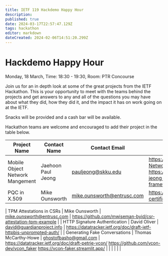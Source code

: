 ```yaml
---
title: IETF 119 Hackdemo Happy Hour
description: 
published: true
date: 2024-03-17T22:57:47.129Z
tags: hackathon
editor: markdown
dateCreated: 2024-02-06T14:51:20.299Z
---
```


# Hackdemo Happy Hour
Monday, 18 March, Time: 18:30 - 19:30, Room: PTR Concourse

Join us for an in depth look at some of the great projects from the IETF Hackathon. This is your opportunity to meet with the teams behind the projects and get answers to any and all of the questions you may have about what they did, how they did it, and the impact it has on work going on at the IETF. 

Snacks will be provided and a cash bar will be available.

Hackathon teams are welcome and encouraged to add their project in the table below.

| Project Name  |  Contact Name |  Contact Email |  Reference Link  |
|---|---|---|---|
|Mobile Object Network Mangement|Jaehoon Paul Jeong|pauljeong@skku.edu| https://github.com/jaehoonpauljeong/IBN-Network-Management/tree/main https://datatracker.ietf.org/doc/draft-jeong-opsawg-intent-based-sdv-framework/|
| PQC in X.509   | Mike Ounsworth   | mike.ounsworth@entrusc.com  | https://github.com/ietf-hackathon/pqc-certificates   |

| TPM Attestations in CSRs | Mike Ounsworth   | mike.ounsworth@entrusc.com  |  https://github.com/mwiseman-byid/csr-attestation-tpm-example  |
| HTTP Signature Authentication  |  David Oliver |  david@guardianproject.info |  https://datatracker.ietf.org/doc/draft-ietf-httpbis-unprompted-auth/  |
|  Generating Fake Conversations | Thomas McCarthy-Howe  |  ghostofbasho@gmail.com |  https://datatracker.ietf.org/doc/draft-petrie-vcon/ https://github.com/vcon-dev/vcon_faker https://vcon-faker.streamlit.app/ |
|   |   |   |   |



